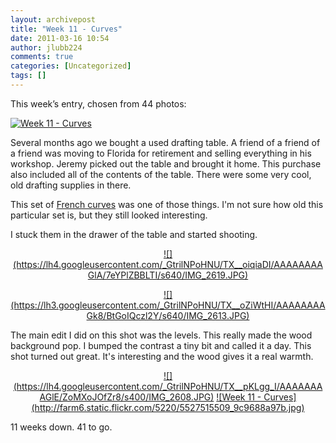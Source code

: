 ```yaml
---
layout: archivepost
title: "Week 11 - Curves"
date: 2011-03-16 10:54
author: jlubb224
comments: true
categories: [Uncategorized]
tags: []
---
```

This week’s entry, chosen from 44 photos:

<a href="http://www.flickr.com/photos/mrs_rev/5527515509/" title="Week 11 - Curves by Mrs. Rev!, on Flickr">![Week 11 - Curves](http://farm6.static.flickr.com/5220/5527515509_9c9688a97b_z.jpg)</a>

Several months ago we bought a used drafting table.  A friend of a friend of a friend was moving to Florida for retirement and selling everything in his workshop.  Jeremy picked out the table and brought it home.  This purchase also included all of the contents of the table.  There were some very cool, old drafting supplies in there.  

This set of [French curves](http://en.wikipedia.org/wiki/French_Curves) was one of those things.  I'm not sure how old this particular set is, but they still looked interesting.

I  stuck them in the drawer of the table and started shooting.

<p align="center">
<a href="https://picasaweb.google.com/lh/photo/oQwdjI0TyXCl1I5pLUHUBnrfGkvH0RjaEeSCt43kCf8?feat=embedwebsite">![](https://lh4.googleusercontent.com/_GtrilNPoHNU/TX__oiqiaDI/AAAAAAAAGlA/7eYPlZBBLTI/s640/IMG_2619.JPG)</a>



<p align="center">
<a href="https://picasaweb.google.com/lh/photo/5mwRR0fLl6WvHOCWazZupnrfGkvH0RjaEeSCt43kCf8?feat=embedwebsite">![](https://lh3.googleusercontent.com/_GtrilNPoHNU/TX__oZiWtHI/AAAAAAAAGk8/BtGoIQczl2Y/s640/IMG_2613.JPG)</a>



The main edit I did on this shot was the levels.  This really made the wood background pop.  I bumped the contrast a tiny bit and called it a day.  This shot turned out great.  It's interesting and the wood gives it a real warmth.

<p align="center">
<a href="https://picasaweb.google.com/lh/photo/J44gBNV7QhYbpFTdqY42CHrfGkvH0RjaEeSCt43kCf8?feat=embedwebsite">![](https://lh4.googleusercontent.com/_GtrilNPoHNU/TX__pKLgg_I/AAAAAAAAGlE/ZoMXoJOfZr8/s400/IMG_2608.JPG)</a>    <a href="http://www.flickr.com/photos/mrs_rev/5527515509/" title="Week 11 - Curves by Mrs. Rev!, on Flickr">![Week 11 - Curves](http://farm6.static.flickr.com/5220/5527515509_9c9688a97b.jpg)</a>



11 weeks down. 41 to go.

